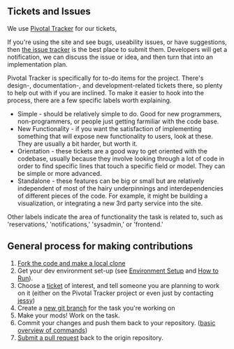 ## Tickets and Issues

We use [Pivotal Tracker](https://www.pivotaltracker.com/s/projects/883046) for
our tickets, 

If you're using the site and see bugs, useability issues, or have suggestions, then 
[the issue tracker](https://github.com/jessykate/modernomad/issues?state=open) is the best place to submit them. Developers will get a notification, we can discuss the issue or idea, and then turn that into an implementation plan. 

Pivotal Tracker is specifically for to-do items for the project. There's
design-, documentation-, and development-related tickets there, so plenty to
help out with if you are inclined. To make it easier to hook into the process,
there are a few specific labels worth explaining. 

* Simple - should be relatively simple to do. Good for new programmers,
  non-programmers, or people just getting farmiliar with the code base. 
* New Functionality - if you want the satisfaction of implementing something
  that will expose new functionality to users, look at these. They are usually
  a bit harder, but worth it. 
* Orientation - these tickets are a good way to get oriented with the codebase,
  usually because they involve looking through a lot of code in order to find
  specific lines that touch a specific field or model. They can be simple or
  more advanced. 
* Standalone - these features can be big or small but are relatively
  independent of most of the hairy underpinnings and interdependencies of
  different pieces of the code. For example, it might be building a
  visualization, or integrating a new 3rd party service into the
  site. 

Other labels indicate the area of functionality the task is related
to, such as 'reservations,' 'notifications,' 'sysadmin,' or 'frontend.'

## General process for making contributions

1. [Fork the code and make a local clone](https://help.github.com/articles/fork-a-repo)
1. Get your dev environment set-up (see [Environment Setup](environment-setup.md) and [How to Run](how-to-run.md)).
1. Choose a [ticket](https://www.pivotaltracker.com/s/projects/883046) of interest, and tell someone you are planning to work on it (either on the Pivotal Tracker project or even just by contacting [jessy](mailto:jessy@embassynetwork.com))
1. Create a [new git branch](https://github.com/Kunena/Kunena-Forum/wiki/Create-a-new-branch-with-git-and-manage-branches) for the task you're working on
1. Make your mods! Work on the task. 
1. Commit your changes and push them back to your repository. ([basic overview of commands](https://help.github.com/articles/create-a-repo))
1. [Submit a pull request](https://help.github.com/articles/using-pull-requests) back to the origin repository. 



